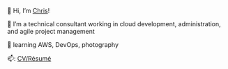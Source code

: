 👋 Hi, I’m [Chris](https://www.linkedin.com/in/chrisevega/)!

👀 I’m a technical consultant working in cloud development, administration, and agile project management

🌱 learning AWS, DevOps, photography

📫: [CV/Résumé](https://chris-vega.github.io/cv/)

<!---
chris-vega/chris-vega is a ✨ special ✨ repository because its `README.md` (this file) appears on your GitHub profile.
You can click the Preview link to take a look at your changes.
--->
